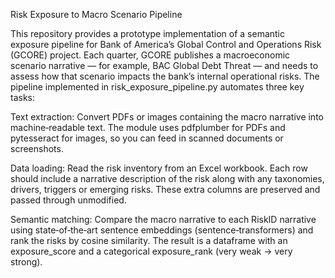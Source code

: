 Risk Exposure to Macro Scenario Pipeline

This repository provides a prototype implementation of a semantic exposure
pipeline for Bank of America’s Global Control and Operations Risk (GCORE)
project. Each quarter, GCORE publishes a macroeconomic scenario narrative
— for example, BAC Global Debt Threat — and needs to assess how that
scenario impacts the bank’s internal operational risks. The pipeline
implemented in risk_exposure_pipeline.py automates three key tasks:

Text extraction: Convert PDFs or images containing the macro
narrative into machine‑readable text. The module uses
pdfplumber for PDFs and pytesseract for images, so you can feed in
scanned documents or screenshots.

Data loading: Read the risk inventory from an Excel workbook.
Each row should include a narrative description of the risk along with
any taxonomies, drivers, triggers or emerging risks. These extra
columns are preserved and passed through unmodified.

Semantic matching: Compare the macro narrative to each RiskID
narrative using state‑of‑the‑art sentence embeddings (sentence‑transformers) and
rank the risks by cosine similarity. The result is a dataframe with
an exposure_score and a categorical exposure_rank (very weak → very strong).
